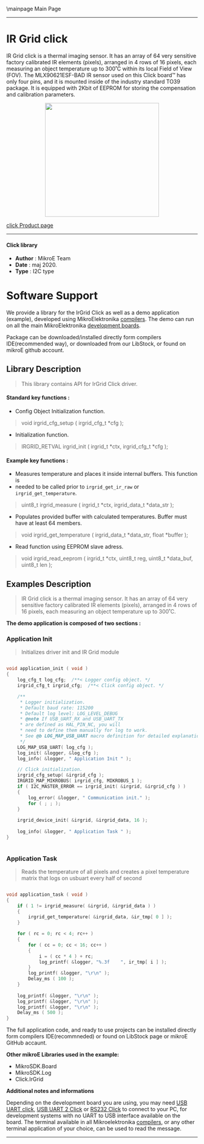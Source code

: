 \mainpage Main Page
 
---
# IR Grid click

IR Grid click is a thermal imaging sensor. It has an array of 64 very sensitive factory calibrated IR elements (pixels), arranged in 4 rows of 16 pixels, each measuring an object temperature up to 300˚C within its local Field of View (FOV). The MLX90621ESF-BAD IR sensor used on this Click board™ has only four pins, and it is mounted inside of the industry standard TO39 package. It is equipped with 2Kbit of EEPROM for storing the compensation and calibration parameters.

<p align="center">
  <img src="https://download.mikroe.com/images/click_for_ide/irgrid_click.png" height=300px>
</p>


[click Product page](https://www.mikroe.com/ir-grid-click)

---


#### Click library 

- **Author**        : MikroE Team
- **Date**          : maj 2020.
- **Type**          : I2C type


# Software Support

We provide a library for the IrGrid Click 
as well as a demo application (example), developed using MikroElektronika 
[compilers](https://shop.mikroe.com/compilers). 
The demo can run on all the main MikroElektronika [development boards](https://shop.mikroe.com/development-boards).

Package can be downloaded/installed directly form compilers IDE(recommended way), or downloaded from our LibStock, or found on mikroE github account. 

## Library Description

> This library contains API for IrGrid Click driver.

#### Standard key functions :

- Config Object Initialization function.
> void irgrid_cfg_setup ( irgrid_cfg_t *cfg ); 
 
- Initialization function.
> IRGRID_RETVAL irgrid_init ( irgrid_t *ctx, irgrid_cfg_t *cfg );


#### Example key functions :

- Measures temperature and places it inside internal buffers. This function is 
- needed to be called prior to `irgrid_get_ir_raw` or `irgrid_get_temperature`.
> uint8_t irgrid_measure ( irgrid_t *ctx, irgrid_data_t *data_str );
 
- Populates provided buffer with calculated temperatures. Buffer must have at least 64 members.
> void irgrid_get_temperature ( irgrid_data_t *data_str, float *buffer );

- Read function using EEPROM slave adress.
> void irgrid_read_eeprom ( irgrid_t *ctx, uint8_t reg, uint8_t *data_buf, uint8_t len );

## Examples Description

> IR Grid click is a thermal imaging sensor. It has an array of 64 very sensitive factory 
> calibrated IR elements (pixels), arranged in 4 rows of 16 pixels, each measuring an 
> object temperature up to 300˚C. 

**The demo application is composed of two sections :**

### Application Init 

> Initializes driver init and IR Grid module

```c

void application_init ( void ) 
{
    log_cfg_t log_cfg;  /**< Logger config object. */
    irgrid_cfg_t irgrid_cfg;  /**< Click config object. */

    /** 
     * Logger initialization.
     * Default baud rate: 115200
     * Default log level: LOG_LEVEL_DEBUG
     * @note If USB_UART_RX and USB_UART_TX 
     * are defined as HAL_PIN_NC, you will 
     * need to define them manually for log to work. 
     * See @b LOG_MAP_USB_UART macro definition for detailed explanation.
     */
    LOG_MAP_USB_UART( log_cfg );
    log_init( &logger, &log_cfg );
    log_info( &logger, " Application Init " );

    // Click initialization.
    irgrid_cfg_setup( &irgrid_cfg );
    IRGRID_MAP_MIKROBUS( irgrid_cfg, MIKROBUS_1 );
    if ( I2C_MASTER_ERROR == irgrid_init( &irgrid, &irgrid_cfg ) ) 
    {
        log_error( &logger, " Communication init." );
        for ( ; ; );
    }
    
    irgrid_device_init( &irgrid, &irgrid_data, 16 );
    
    log_info( &logger, " Application Task " );
}
  
```

### Application Task

> Reads the temperature of all pixels and creates a pixel temperature matrix that logs 
> on usbuart every half of second

```c

void application_task ( void )
{    
    if ( 1 != irgrid_measure( &irgrid, &irgrid_data ) )
    {
        irgrid_get_temperature( &irgrid_data, &ir_tmp[ 0 ] );
    }

    for ( rc = 0; rc < 4; rc++ )
    {
        for ( cc = 0; cc < 16; cc++ )
        {
            i = ( cc * 4 ) + rc;
            log_printf( &logger, "%.3f    ", ir_tmp[ i ] );
        }
        log_printf( &logger, "\r\n" );
        Delay_ms ( 100 );
    }
    
    log_printf( &logger, "\r\n" );
    log_printf( &logger, "\r\n" );
    log_printf( &logger, "\r\n" );
    Delay_ms ( 500 );
}  

```


The full application code, and ready to use projects can be  installed directly form compilers IDE(recommneded) or found on LibStock page or mikroE GitHub accaunt.

**Other mikroE Libraries used in the example:** 

- MikroSDK.Board
- MikroSDK.Log
- Click.IrGrid

**Additional notes and informations**

Depending on the development board you are using, you may need 
[USB UART click](https://shop.mikroe.com/usb-uart-click), 
[USB UART 2 Click](https://shop.mikroe.com/usb-uart-2-click) or 
[RS232 Click](https://shop.mikroe.com/rs232-click) to connect to your PC, for 
development systems with no UART to USB interface available on the board. The 
terminal available in all Mikroelektronika 
[compilers](https://shop.mikroe.com/compilers), or any other terminal application 
of your choice, can be used to read the message.



---
